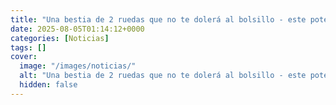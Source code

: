 ```yaml
---
title: "Una bestia de 2 ruedas que no te dolerá al bolsillo - este potente patinete todoterreno no cuesta ni 350 euros"
date: 2025-08-05T01:14:12+0000
categories: [Noticias]
tags: []
cover:
  image: "/images/noticias/"
  alt: "Una bestia de 2 ruedas que no te dolerá al bolsillo - este potente patinete todoterreno no cuesta ni 350 euros"
  hidden: false
---
```



